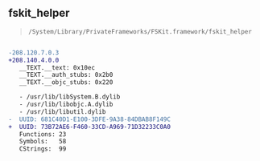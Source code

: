 ## fskit_helper

> `/System/Library/PrivateFrameworks/FSKit.framework/fskit_helper`

```diff

-208.120.7.0.3
+208.140.4.0.0
   __TEXT.__text: 0x10ec
   __TEXT.__auth_stubs: 0x2b0
   __TEXT.__objc_stubs: 0x220

   - /usr/lib/libSystem.B.dylib
   - /usr/lib/libobjc.A.dylib
   - /usr/lib/libutil.dylib
-  UUID: 681C40D1-E100-3DFE-9A38-84DBAB8F149C
+  UUID: 73B72AE6-F460-33CD-A969-71D32233C0A0
   Functions: 23
   Symbols:   58
   CStrings:  99

```
